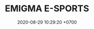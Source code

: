 ---
layout: liga-indigo-team
permalink: /team/:title.html
categories: ROCT PLATA
liga: LIGA INDIGO
maincover: /assets/logos/E.png
puntosLJMAYO24: 
date: 2020-08-29 10:29:20 +0700
title: EMIGMA E-SPORTS
route: /liga-indigo
tag: johto042024
color: black
puntosLJ202404: 12
grupo: sur
background: '#F16C38'
cover: DFSRU
team: ENIGMA E-SPORTS
ID: E
abr: AMBER
puntos: 0
pj: 0


team1: partido4
team2: RUBY2
team3: RUBY3
team4: partido5
team5: partido5
team6: partido4
team7: RUBY7
team8: partido5
team9: partido5


#PARTIDO 1
j1: RONDA 1
maincover1: /assets/logos/DFS.png
p1: AMBER
r1: 2
pp1: SAP
rr1: 1
bg1: ofire
pt1: 0
pj1: 0


#PARTIDO 4
maincover4: /assets/logos/DFS.png
j4: RONDA 4
p4: AMBER
r4: 2
rr4: 0
pp4: DMD
bg4: ofire 
pt4: 0
pj4: 0
#PARTIDO 5
maincover5: /assets/logos/TSR.png
j5: RONDA 5
p5: AMBER
r5: 0
rr5: 2
pp5: TSR
bg5: fire 
pt5: 0
pj5: 0
#PARTIDO 6
j6: RONDA 6
maincover6: /assets/logos/SSI.png
bg6: ofire 
p6: AMBER
r6: 0
rr6: 2 
pp6: SSI
pt6: 0
pj6: 0

#PARTIDO 8
maincover8: /assets/logos/ILEAGUE.png
j8: RONDA 8
p8: AMBER
r8: 2
rr8: 0
pp8: IL
bg8: ofire 
pt8: 0
pj8: 0
#PARTIDO 9
maincover9: /assets/logos/TAE.png
j9: RONDA 9
p9: AMBER
r9: 0
rr9: 2 
pp9: TAE
bg9: fire
pt9: 0
pj9: 0
dia: 31
hora: '21:10'
# pj: 11
# pt1: 0
# pt2: 0
# pt3: 0
# pt4: 0
# pt5: 0
# pt6: 0
# pt7: 0
# pt8: 0
# pt9: 0
# pt10: 0
# pt11: 0
# p1:  ENERGY E-SPORTS
# r1: 0
# bg1: fire bg-danger
# rr1: 0
# pp1: ENERGY E-SPORTS
# p2: ENERGY E-SPORTS
# r2: 0
# rr2: 0
# bg2: fire bg-danger
# pp2: NO SMITE
# p3:  ENERGY E-SPORTS
# r3: 0
# bg3: fire bg-warning
# rr3: 0
# pp3: JAS
# p4:  ENERGY E-SPORTS
# r4: 0
# bg4: fire bg-danger
# rr4: 0
# pp4: DFS DMD
# p5:  ENERGY E-SPORTS
# r5: 0
# bg5: fire bg-warning
# rr5: 0
# pp5: T. SATISFACTION
# p6:  ENERGY E-SPORTS
# r6: 0
# bg6: fire bg-danger
# rr6: 0
# pp6: S.VANGUARD
# p7:  ENERGY E-SPORTS
# r7: 0
# rr7: 0
# bg7: fire bg-danger
# pp7: HGO
# p8:  ENERGY E-SPORTS
# r8: 0
# rr8: 0 
# bg8: fire bg-warning
# pp8: HG REGIOS
# p9:  ENERGY E-SPORTS
# r9: 0
# bg9: fire bg-success
# rr9: 0
# pp9: ZODIAC
# p10: ENERGY E-SPORTS
# r10: 0
# rr10: 0
# bg10: fire bg-danger
# pp10: MBO
# info: 28/05/24
# hora: '22:20'
# r11: 0
# rr11: 0
# bg11: fire bg-danger
# p11:  ENERGY E-SPORTS
# pp11: LAST BREATH

---